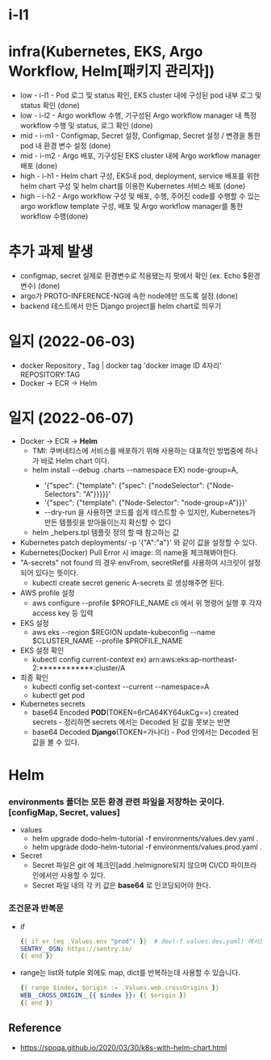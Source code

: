 # i-l1

# infra(Kubernetes, EKS, Argo Workflow, Helm[패키지 관리자])

- low - i-l1 - Pod 로그 및 status 확인, EKS cluster 내에 구성된 pod 내부 로그 및 status 확인 (done)<br/>
- low - i-l2 - Argo workflow 수행, 기구성된 Argo workflow manager 내 특정 workflow 수행 및 status, 로그 확인 (done)<br/>
- mid - i-m1 - Configmap, Secret 설정, Configmap, Secret 설정 / 변경을 통한 pod 내 환경 변수 설정 (done)<br/>
- mid - i-m2 - Argo 배포, 기구성된 EKS cluster 내에 Argo workflow manager 배포 (done)<br/>
- high - i-h1 - Helm chart 구성, EKS내 pod, deployment, service 배포를 위한 helm chart 구성 및 helm chart를 이용한 Kubernetes 서비스 배포 (done)<br/>
- high - i-h2 - Argo workflow 구성 및 배포, 수행, 주어진 code를 수행할 수 있는 argo workflow template 구성, 배포 및 Argo workflow manager를 통한 workflow 수행(done)<br/>

# 추가 과제 발생

* configmap, secret 실제로 환경변수로 적용됐는지 팟에서 확인 (ex. Echo $환경변수) (done)
* argo가 PROTO-INFERENCE-NG에 속한 node에만 뜨도록 설정 (done)
* backend 테스트에서 만든 Django project를 helm chart로 띄우기

# 일지 (2022-06-03)

* docker Repository <none>, Tag <none> | docker tag 'docker image ID 4자리' REPOSITORY:TAG
* Docker -> ECR -> Helm 

# 일지 (2022-06-07)

* Docker -> ECR -> **Helm**
  * TMI: 쿠버네티스에 서비스를 배포하기 위해 사용하는 대표적인 방법중에 하나가 바로 Helm chart 이다.
  * helm install --debug <name> .charts --namespace <namespace> EX) node-group=A, 
    * '{"spec": {"template": {"spec": {"nodeSelector": {"Node-Selectors": "A"}}}}}'
    * '{"spec": {"template": {"Node-Selector": "node-group=A"}}}'
    * --dry-run 을 사용하면 코드를 쉽게 테스트할 수 있지만, Kubernetes가 만든 템플릿을 받아들이는지 확신할 수 없다
  * helm _helpers.tpl 템플릿 정의 할 때 참고하는 값
* Kubernetes patch deployments/<deployment> -p '{"A":"a"}' 와 같이 값을 설정할 수 있다.
* Kubernetes(Docker) Pull Error 시 image: 의 name을 체크해봐야한다.
* "A-secrets" not found 의 경우 envFrom, secretRef를 사용하여 시크릿이 설정되어 있다는 뜻이다.
  * kubectl create secret generic A-secrets 로 생성해주면 된다.
* AWS profile 설정
  * aws configure --profile $PROFILE_NAME cli 에서 위 명령어 실행 후 각자 access key 등 입력
* EKS 설정
  * aws eks --region $REGION update-kubeconfig --name $CLUSTER_NAME --profile $PROFILE_NAME
* EKS 설정 확인
  * kubectl config current-context ex) arn:aws:eks:ap-northeast-2:************:cluster/A
* 최종 확인
  * kubectl config set-context --current --namespace=A
  * kubectl get pod
* Kubernetes secrets 
  * base64 Encoded **POD**(TOKEN=6rCA64KY64ukCg==) created secrets - 정리하면 secrets 에서는 Decoded 된 값을 못보는 반면
  * base64 Decoded **Django**(TOKEN=가나다) - Pod 안에서는 Decoded 된 값을 볼 수 있다.

# Helm

### environments 폴더는 모든 환경 관련 파일을 저장하는 곳이다. [configMap, Secret, values]
* values
  * helm upgrade dodo-helm-tutorial -f environments/values.dev.yaml .
  * helm upgrade dodo-helm-tutorial -f environments/values.prod.yaml .
* Secret
  * Secret 파일은 git 에 체크인[add .helmignore되지 않으며 CI/CD 파이프라인에서만 사용할 수 있다.
  * Secret 파일 내의 각 키 값은 **base64** 로 인코딩되어야 한다.

### 조건문과 반복문

* if
  ```yaml
  {{ if or (eq .Values.env "prod") }}  # dev(-f values.dev.yaml) 에서는 아래 SENTRY__DSN 의 값을 볼 수 없다
  SENTRY__DSN: https://sentry.io/
  {{ end }}
  ```

* range는 list와 tutple 외에도 map, dict를 반복하는데 사용할 수 있습니다.
  ```yaml
  {{ range $index, $origin := .Values.web.crossOrigins }}
  WEB__CROSS_ORIGIN__{{ $index }}: {{ $origin }}
  {{ end }}
  ```

## Reference 

* https://spoqa.github.io/2020/03/30/k8s-with-helm-chart.html